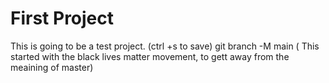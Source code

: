 # First Project

This is going to be a test project. (ctrl +s to save)
git branch -M main ( This started with the black lives matter movement, to gett away from the meaining of master)